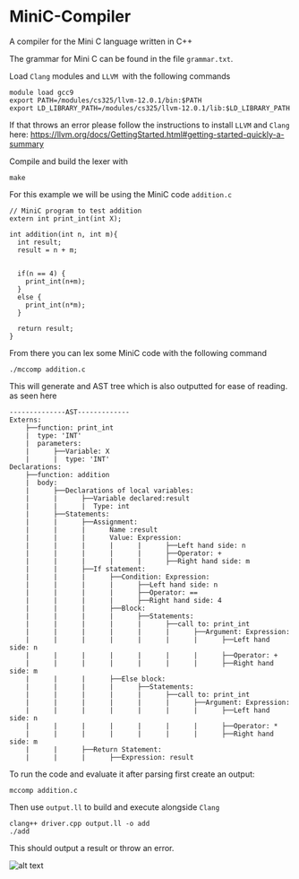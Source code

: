 # MiniC-Compiler
A compiler for the Mini C language written in C++

The grammar for Mini C can be found in the file `grammar.txt`.

Load `Clang` modules and `LLVM `with the following commands
```
module load gcc9
export PATH=/modules/cs325/llvm-12.0.1/bin:$PATH
export LD_LIBRARY_PATH=/modules/cs325/llvm-12.0.1/lib:$LD_LIBRARY_PATH
```
If that throws an error please follow the instructions to install `LLVM` and `Clang` here: https://llvm.org/docs/GettingStarted.html#getting-started-quickly-a-summary

Compile and build the lexer with 
```
make
```


For this example we will be using the MiniC code `addition.c`

```
// MiniC program to test addition
extern int print_int(int X);

int addition(int n, int m){
  int result;
  result = n + m;
  

  if(n == 4) {
    print_int(n+m);
  }
  else {
    print_int(n*m);
  }

  return result;
}
```


From there you can lex some MiniC code with the following command
```
./mccomp addition.c
```

This will generate and AST tree which is also outputted for ease of reading. as seen here

```
--------------AST-------------
Externs:
    ├──function: print_int
    |  type: 'INT'
    |  parameters: 
    |      ├──Variable: X
    |      |  type: 'INT'
Declarations:
    ├──function: addition
    |  body: 
    |      ├──Declarations of local variables: 
    |      |      ├──Variable declared:result
    |      |      |  Type: int
    |      ├──Statements: 
    |      |      ├──Assignment: 
    |      |      |      Name :result
    |      |      |      Value: Expression:
    |      |      |      |      |      ├──Left hand side: n
    |      |      |      |      |      ├──Operator: +
    |      |      |      |      |      ├──Right hand side: m
    |      |      ├──If statement:
    |      |      |      ├──Condition: Expression:
    |      |      |      |      ├──Left hand side: n
    |      |      |      |      ├──Operator: ==
    |      |      |      |      ├──Right hand side: 4
    |      |      |      ├──Block: 
    |      |      |      |      ├──Statements: 
    |      |      |      |      |      ├──call to: print_int
    |      |      |      |      |      |      ├──Argument: Expression:
    |      |      |      |      |      |      |      ├──Left hand side: n
    |      |      |      |      |      |      |      ├──Operator: +
    |      |      |      |      |      |      |      ├──Right hand side: m
    |      |      |      ├──Else block: 
    |      |      |      |      ├──Statements: 
    |      |      |      |      |      ├──call to: print_int
    |      |      |      |      |      |      ├──Argument: Expression:
    |      |      |      |      |      |      |      ├──Left hand side: n
    |      |      |      |      |      |      |      ├──Operator: *
    |      |      |      |      |      |      |      ├──Right hand side: m
    |      |      ├──Return Statement:
    |      |      |      ├──Expression: result
```

To run the code and evaluate it after parsing first create an output:

```
mccomp addition.c
```

Then use `output.ll` to build and execute alongside `Clang`

```
clang++ driver.cpp output.ll -o add
./add
```

This should output a result or throw an error.

![alt text](https://cdn.discordapp.com/attachments/192724811594596352/915194527558545438/unknown.png)
